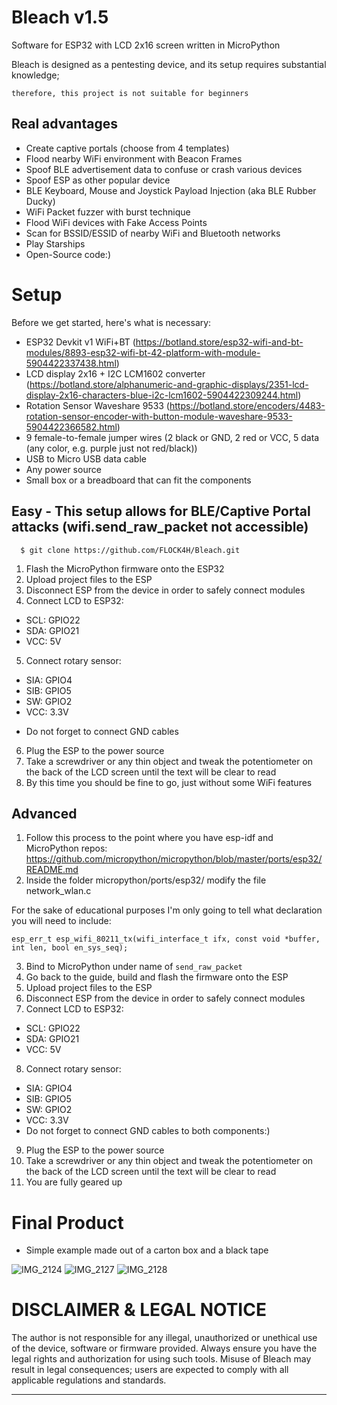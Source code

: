 # Bleach v1.5

Software for ESP32 with LCD 2x16 screen written in MicroPython

Bleach is designed as a pentesting device, and its setup requires substantial knowledge; 

`therefore, this project is not suitable for beginners`

## Real advantages
- Create captive portals (choose from 4 templates)
- Flood nearby WiFi environment with Beacon Frames
- Spoof BLE advertisement data to confuse or crash various devices
- Spoof ESP as other popular device
- BLE Keyboard, Mouse and Joystick Payload Injection (aka BLE Rubber Ducky)
- WiFi Packet fuzzer with burst technique
- Flood WiFi devices with Fake Access Points
- Scan for BSSID/ESSID of nearby WiFi and Bluetooth networks
- Play Starships
- Open-Source code:)

# Setup

Before we get started, here's what is necessary:
- ESP32 Devkit v1 WiFi+BT (https://botland.store/esp32-wifi-and-bt-modules/8893-esp32-wifi-bt-42-platform-with-module-5904422337438.html)
- LCD display 2x16 + I2C LCM1602 converter (https://botland.store/alphanumeric-and-graphic-displays/2351-lcd-display-2x16-characters-blue-i2c-lcm1602-5904422309244.html)
- Rotation Sensor Waveshare 9533 (https://botland.store/encoders/4483-rotation-sensor-encoder-with-button-module-waveshare-9533-5904422366582.html)
- 9 female-to-female jumper wires (2 black or GND, 2 red or VCC, 5 data (any color, e.g. purple just not red/black))
- USB to Micro USB data cable
- Any power source
- Small box or a breadboard that can fit the components 

## Easy - This setup allows for BLE/Captive Portal attacks (wifi.send_raw_packet not accessible)
```
  $ git clone https://github.com/FLOCK4H/Bleach.git
```
1. Flash the MicroPython firmware onto the ESP32
2. Upload project files to the ESP
3. Disconnect ESP from the device in order to safely connect modules
4. Connect LCD to ESP32:
  - SCL: GPIO22
  - SDA: GPIO21
  - VCC: 5V
5. Connect rotary sensor:
  - SIA: GPIO4
  - SIB: GPIO5
  - SW: GPIO2
  - VCC: 3.3V
    
  * Do not forget to connect GND cables
6. Plug the ESP to the power source
7. Take a screwdriver or any thin object and tweak the potentiometer on the back of the LCD screen until the text will be clear to read
8. By this time you should be fine to go, just without some WiFi features

## Advanced
1. Follow this process to the point where you have esp-idf and MicroPython repos: https://github.com/micropython/micropython/blob/master/ports/esp32/README.md
2. Inside the folder micropython/ports/esp32/ modify the file network_wlan.c

For the sake of educational purposes I'm only going to tell what declaration you will need to include:
```
esp_err_t esp_wifi_80211_tx(wifi_interface_t ifx, const void *buffer, int len, bool en_sys_seq);
```
3. Bind to MicroPython under name of `send_raw_packet`
4. Go back to the guide, build and flash the firmware onto the ESP
5. Upload project files to the ESP
6. Disconnect ESP from the device in order to safely connect modules
7. Connect LCD to ESP32:
  - SCL: GPIO22
  - SDA: GPIO21
  - VCC: 5V
8. Connect rotary sensor:
  - SIA: GPIO4
  - SIB: GPIO5
  - SW: GPIO2
  - VCC: 3.3V
  - Do not forget to connect GND cables to both components:)
9. Plug the ESP to the power source
10. Take a screwdriver or any thin object and tweak the potentiometer on the back of the LCD screen until the text will be clear to read
11. You are fully geared up

# Final Product
- Simple example made out of a carton box and a black tape
  
![IMG_2124](https://github.com/FLOCK4H/Bleach/assets/161654571/88caaca3-686a-4812-a5bf-5978b77bae0d)
![IMG_2127](https://github.com/FLOCK4H/Bleach/assets/161654571/6835bca4-46f2-4507-a989-9e3f6aa7f939)
![IMG_2128](https://github.com/FLOCK4H/Bleach/assets/161654571/593af1a3-dc4b-4f98-ba76-c1300977a2ea)


# DISCLAIMER & LEGAL NOTICE

The author is not responsible for any illegal, unauthorized or unethical use of the device, software or firmware provided. Always ensure you have the legal rights and authorization for using such tools. Misuse of Bleach may result in legal consequences; users are expected to comply with all applicable regulations and standards.

---

